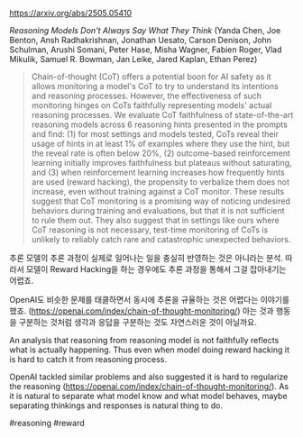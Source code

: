 https://arxiv.org/abs/2505.05410

*Reasoning Models Don't Always Say What They Think* (Yanda Chen, Joe Benton, Ansh Radhakrishnan, Jonathan Uesato, Carson Denison, John Schulman, Arushi Somani, Peter Hase, Misha Wagner, Fabien Roger, Vlad Mikulik, Samuel R. Bowman, Jan Leike, Jared Kaplan, Ethan Perez)

> Chain-of-thought (CoT) offers a potential boon for AI safety as it allows monitoring a model's CoT to try to understand its intentions and reasoning processes. However, the effectiveness of such monitoring hinges on CoTs faithfully representing models' actual reasoning processes. We evaluate CoT faithfulness of state-of-the-art reasoning models across 6 reasoning hints presented in the prompts and find: (1) for most settings and models tested, CoTs reveal their usage of hints in at least 1% of examples where they use the hint, but the reveal rate is often below 20%, (2) outcome-based reinforcement learning initially improves faithfulness but plateaus without saturating, and (3) when reinforcement learning increases how frequently hints are used (reward hacking), the propensity to verbalize them does not increase, even without training against a CoT monitor. These results suggest that CoT monitoring is a promising way of noticing undesired behaviors during training and evaluations, but that it is not sufficient to rule them out. They also suggest that in settings like ours where CoT reasoning is not necessary, test-time monitoring of CoTs is unlikely to reliably catch rare and catastrophic unexpected behaviors.

추론 모델의 추론 과정이 실제로 일어나는 일을 충실히 반영하는 것은 아니라는 분석. 따라서 모델이 Reward Hacking을 하는 경우에도 추론 과정을 통해서 그걸 잡아내기는 어렵죠.

OpenAI도 비슷한 문제를 태클하면서 동시에 추론을 규율하는 것은 어렵다는 이야기를 했죠. (https://openai.com/index/chain-of-thought-monitoring/) 아는 것과 행동을 구분하는 것처럼 생각과 응답을 구분하는 것도 자연스러운 것이 아닐까요.

<english>
An analysis that reasoning from reasoning model is not faithfully reflects what is actually happening. Thus even when model doing reward hacking it is hard to catch it from reasoning process.

OpenAI tackled similar problems and also suggested it is hard to regularize the reasoning (https://openai.com/index/chain-of-thought-monitoring/). As it is natural to separate what model know and what model behaves, maybe separating thinkings and responses is natural thing to do.
</english>

#reasoning #reward 